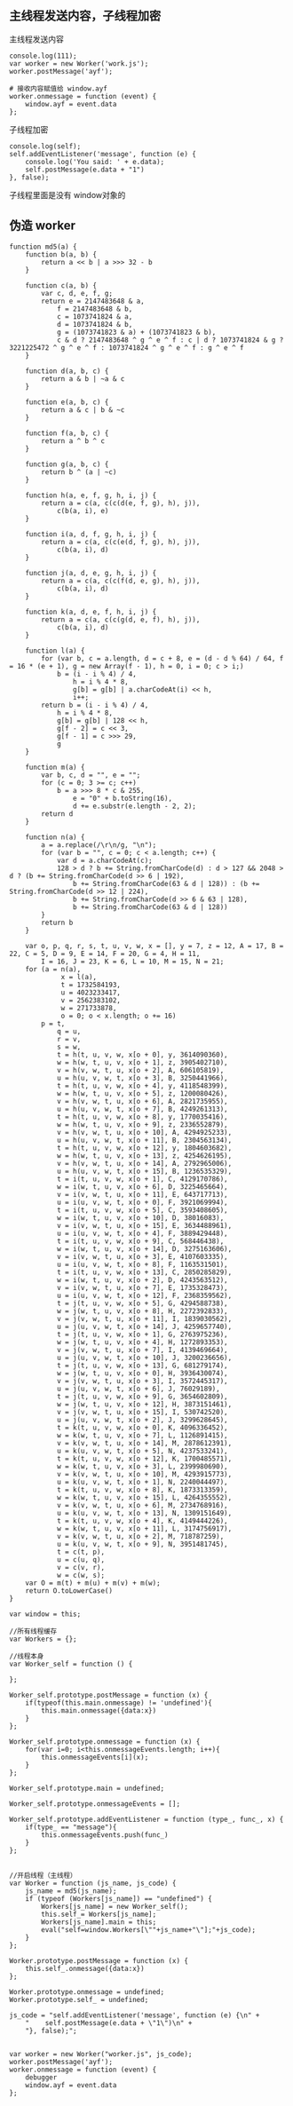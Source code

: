 ## 主线程发送内容，子线程加密

主线程发送内容

    console.log(111);
    var worker = new Worker('work.js');
    worker.postMessage('ayf');
    
    # 接收内容赋值给 window.ayf
    worker.onmessage = function (event) {
        window.ayf = event.data
    };
    
子线程加密

    console.log(self);
    self.addEventListener('message', function (e) {
        console.log('You said: ' + e.data);
        self.postMessage(e.data + "1")
    }, false);

子线程里面是没有 window对象的

## 伪造 worker

    function md5(a) {
        function b(a, b) {
            return a << b | a >>> 32 - b
        }
    
        function c(a, b) {
            var c, d, e, f, g;
            return e = 2147483648 & a,
                f = 2147483648 & b,
                c = 1073741824 & a,
                d = 1073741824 & b,
                g = (1073741823 & a) + (1073741823 & b),
                c & d ? 2147483648 ^ g ^ e ^ f : c | d ? 1073741824 & g ? 3221225472 ^ g ^ e ^ f : 1073741824 ^ g ^ e ^ f : g ^ e ^ f
        }
    
        function d(a, b, c) {
            return a & b | ~a & c
        }
    
        function e(a, b, c) {
            return a & c | b & ~c
        }
    
        function f(a, b, c) {
            return a ^ b ^ c
        }
    
        function g(a, b, c) {
            return b ^ (a | ~c)
        }
    
        function h(a, e, f, g, h, i, j) {
            return a = c(a, c(c(d(e, f, g), h), j)),
                c(b(a, i), e)
        }
    
        function i(a, d, f, g, h, i, j) {
            return a = c(a, c(c(e(d, f, g), h), j)),
                c(b(a, i), d)
        }
    
        function j(a, d, e, g, h, i, j) {
            return a = c(a, c(c(f(d, e, g), h), j)),
                c(b(a, i), d)
        }
    
        function k(a, d, e, f, h, i, j) {
            return a = c(a, c(c(g(d, e, f), h), j)),
                c(b(a, i), d)
        }
    
        function l(a) {
            for (var b, c = a.length, d = c + 8, e = (d - d % 64) / 64, f = 16 * (e + 1), g = new Array(f - 1), h = 0, i = 0; c > i;)
                b = (i - i % 4) / 4,
                    h = i % 4 * 8,
                    g[b] = g[b] | a.charCodeAt(i) << h,
                    i++;
            return b = (i - i % 4) / 4,
                h = i % 4 * 8,
                g[b] = g[b] | 128 << h,
                g[f - 2] = c << 3,
                g[f - 1] = c >>> 29,
                g
        }
    
        function m(a) {
            var b, c, d = "", e = "";
            for (c = 0; 3 >= c; c++)
                b = a >>> 8 * c & 255,
                    e = "0" + b.toString(16),
                    d += e.substr(e.length - 2, 2);
            return d
        }
    
        function n(a) {
            a = a.replace(/\r\n/g, "\n");
            for (var b = "", c = 0; c < a.length; c++) {
                var d = a.charCodeAt(c);
                128 > d ? b += String.fromCharCode(d) : d > 127 && 2048 > d ? (b += String.fromCharCode(d >> 6 | 192),
                    b += String.fromCharCode(63 & d | 128)) : (b += String.fromCharCode(d >> 12 | 224),
                    b += String.fromCharCode(d >> 6 & 63 | 128),
                    b += String.fromCharCode(63 & d | 128))
            }
            return b
        }
    
        var o, p, q, r, s, t, u, v, w, x = [], y = 7, z = 12, A = 17, B = 22, C = 5, D = 9, E = 14, F = 20, G = 4, H = 11,
            I = 16, J = 23, K = 6, L = 10, M = 15, N = 21;
        for (a = n(a),
                 x = l(a),
                 t = 1732584193,
                 u = 4023233417,
                 v = 2562383102,
                 w = 271733878,
                 o = 0; o < x.length; o += 16)
            p = t,
                q = u,
                r = v,
                s = w,
                t = h(t, u, v, w, x[o + 0], y, 3614090360),
                w = h(w, t, u, v, x[o + 1], z, 3905402710),
                v = h(v, w, t, u, x[o + 2], A, 606105819),
                u = h(u, v, w, t, x[o + 3], B, 3250441966),
                t = h(t, u, v, w, x[o + 4], y, 4118548399),
                w = h(w, t, u, v, x[o + 5], z, 1200080426),
                v = h(v, w, t, u, x[o + 6], A, 2821735955),
                u = h(u, v, w, t, x[o + 7], B, 4249261313),
                t = h(t, u, v, w, x[o + 8], y, 1770035416),
                w = h(w, t, u, v, x[o + 9], z, 2336552879),
                v = h(v, w, t, u, x[o + 10], A, 4294925233),
                u = h(u, v, w, t, x[o + 11], B, 2304563134),
                t = h(t, u, v, w, x[o + 12], y, 1804603682),
                w = h(w, t, u, v, x[o + 13], z, 4254626195),
                v = h(v, w, t, u, x[o + 14], A, 2792965006),
                u = h(u, v, w, t, x[o + 15], B, 1236535329),
                t = i(t, u, v, w, x[o + 1], C, 4129170786),
                w = i(w, t, u, v, x[o + 6], D, 3225465664),
                v = i(v, w, t, u, x[o + 11], E, 643717713),
                u = i(u, v, w, t, x[o + 0], F, 3921069994),
                t = i(t, u, v, w, x[o + 5], C, 3593408605),
                w = i(w, t, u, v, x[o + 10], D, 38016083),
                v = i(v, w, t, u, x[o + 15], E, 3634488961),
                u = i(u, v, w, t, x[o + 4], F, 3889429448),
                t = i(t, u, v, w, x[o + 9], C, 568446438),
                w = i(w, t, u, v, x[o + 14], D, 3275163606),
                v = i(v, w, t, u, x[o + 3], E, 4107603335),
                u = i(u, v, w, t, x[o + 8], F, 1163531501),
                t = i(t, u, v, w, x[o + 13], C, 2850285829),
                w = i(w, t, u, v, x[o + 2], D, 4243563512),
                v = i(v, w, t, u, x[o + 7], E, 1735328473),
                u = i(u, v, w, t, x[o + 12], F, 2368359562),
                t = j(t, u, v, w, x[o + 5], G, 4294588738),
                w = j(w, t, u, v, x[o + 8], H, 2272392833),
                v = j(v, w, t, u, x[o + 11], I, 1839030562),
                u = j(u, v, w, t, x[o + 14], J, 4259657740),
                t = j(t, u, v, w, x[o + 1], G, 2763975236),
                w = j(w, t, u, v, x[o + 4], H, 1272893353),
                v = j(v, w, t, u, x[o + 7], I, 4139469664),
                u = j(u, v, w, t, x[o + 10], J, 3200236656),
                t = j(t, u, v, w, x[o + 13], G, 681279174),
                w = j(w, t, u, v, x[o + 0], H, 3936430074),
                v = j(v, w, t, u, x[o + 3], I, 3572445317),
                u = j(u, v, w, t, x[o + 6], J, 76029189),
                t = j(t, u, v, w, x[o + 9], G, 3654602809),
                w = j(w, t, u, v, x[o + 12], H, 3873151461),
                v = j(v, w, t, u, x[o + 15], I, 530742520),
                u = j(u, v, w, t, x[o + 2], J, 3299628645),
                t = k(t, u, v, w, x[o + 0], K, 4096336452),
                w = k(w, t, u, v, x[o + 7], L, 1126891415),
                v = k(v, w, t, u, x[o + 14], M, 2878612391),
                u = k(u, v, w, t, x[o + 5], N, 4237533241),
                t = k(t, u, v, w, x[o + 12], K, 1700485571),
                w = k(w, t, u, v, x[o + 3], L, 2399980690),
                v = k(v, w, t, u, x[o + 10], M, 4293915773),
                u = k(u, v, w, t, x[o + 1], N, 2240044497),
                t = k(t, u, v, w, x[o + 8], K, 1873313359),
                w = k(w, t, u, v, x[o + 15], L, 4264355552),
                v = k(v, w, t, u, x[o + 6], M, 2734768916),
                u = k(u, v, w, t, x[o + 13], N, 1309151649),
                t = k(t, u, v, w, x[o + 4], K, 4149444226),
                w = k(w, t, u, v, x[o + 11], L, 3174756917),
                v = k(v, w, t, u, x[o + 2], M, 718787259),
                u = k(u, v, w, t, x[o + 9], N, 3951481745),
                t = c(t, p),
                u = c(u, q),
                v = c(v, r),
                w = c(w, s);
        var O = m(t) + m(u) + m(v) + m(w);
        return O.toLowerCase()
    }
    
    var window = this;
    
    //所有线程缓存
    var Workers = {};
    
    //线程本身
    var Worker_self = function () {
    
    };
    
    Worker_self.prototype.postMessage = function (x) {
        if(typeof(this.main.onmessage) != 'undefined'){
            this.main.onmessage({data:x})
        }
    };
    
    Worker_self.prototype.onmessage = function (x) {
        for(var i=0; i<this.onmessageEvents.length; i++){
            this.onmessageEvents[i](x);
        }
    };
    
    Worker_self.prototype.main = undefined;
    
    Worker_self.prototype.onmessageEvents = [];
    
    Worker_self.prototype.addEventListener = function (type_, func_, x) {
        if(type_ == "message"){
            this.onmessageEvents.push(func_)
        }
    };
    
    
    //开启线程（主线程）
    var Worker = function (js_name, js_code) {
        js_name = md5(js_name);
        if (typeof (Workers[js_name]) == "undefined") {
            Workers[js_name] = new Worker_self();
            this.self_= Workers[js_name];
            Workers[js_name].main = this;
            eval("self=window.Workers[\""+js_name+"\"];"+js_code);
        }
    };
    
    Worker.prototype.postMessage = function (x) {
        this.self_.onmessage({data:x})
    };
    
    Worker.prototype.onmessage = undefined;
    Worker.prototype.self_ = undefined;
    
    js_code = "self.addEventListener('message', function (e) {\n" +
        "    self.postMessage(e.data + \"1\")\n" +
        "}, false);";
    
    
    var worker = new Worker("worker.js", js_code);
    worker.postMessage('ayf');
    worker.onmessage = function (event) {
        debugger
        window.ayf = event.data
    };